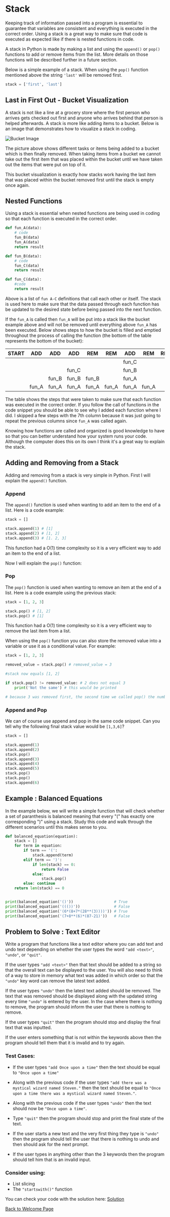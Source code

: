 # Stack

Keeping track of information passed into a program is essential to guarantee that variables are consistent and everything is executed in the correct order. Using a stack is a great way to make sure that code is executed as expected like if there is nested functions in code.

A stack in Python is made by making a list and using the `append()` or `pop()` functions to add or remove items from the list. More details on those functions will be described further in a future section. 

Below is a simple example of a stack. When using the `pop()` function mentioned above the string `'last'` will be removed first.

```python
stack = ['first', 'last']
```

## Last in First Out - Bucket Visualization

A stack is not like a line at a grocery store where the first person who arrives gets checked out first and anyone who arrives behind that person is helped afterwards. A stack is more like adding items to a bucket. Below is an image that demonstrates how to visualize a stack in coding.

![Bucket Image](images/bucket.png)

The picture above shows different tasks or items being added to a bucket which is then finally removed. When taking items from a bucket we cannot take out the first item that was placed within the bucket until we have taken out the items that were put on top of it.

This bucket visualization is exactly how stacks work having the last item that was placed within the bucket removed first until the stack is empty once again.

## Nested Functions 

Using a stack is essential when nested functions are being used in coding so that each function is executed in the correct order.

```python
def fun_A(data):
    # code
    fun_B(data)
    fun_A(data)
    return result

def fun_B(data):
    # code
    fun_C(data)
    return result

def fun_C(data):
    #code
    return result

```

Above is a list of `fun A-C` definitions that call each other or itself. The stack is used here to make sure that the data passed through each function has be updated to the desired state before being passed into the next function.

If the `fun_A` is called then `fun_A` will be put into a stack like the bucket example above and will not be removed until everything above `fun_A` has been executed. Below shows steps to how the bucket is filled and emptied throughout the process of calling the function (the bottom of the table represents the bottom of the bucket):

|START|ADD  |ADD  |ADD  |REM  |REM  |ADD  |REM  |REM\END|
|-----|-----|-----|-----|-----|-----|-----|-----|-----|
|     |     |     |     |     |     |fun_C|     |     |
|     |     |     |fun_C|     |     |fun_B|     |     |
|     |     |fun_B|fun_B|fun_B|     |fun_A|     |     |
|     |fun_A|fun_A|fun_A|fun_A|fun_A|fun_A|fun_A|     |


The table shows the steps that were taken to make sure that each function was executed in the correct order. If you follow the call of functions in the code snippet you should be able to see why I added each function where I did. I skipped a few steps with the 7th column because it was just going to repeat the previous columns since `fun_A` was called again.

Knowing how functions are called and organized is good knowledge to have so that you can better understand how your system runs your code. Although the computer does this on its own I think it's a great way to explain the stack.

## Adding and Removing from a Stack

Adding and removing from a stack is very simple in Python. First I will explain the `append()` function.
### Append

The `append()` function is used when wanting to add an item to the end of a list. Here is a code example:

```python
stack = []

stack.append(1) # [1]
stack.append(2) # [1, 2]
stack.append(3) # [1. 2, 3]
```

This function had a O(1) time complexity so it is a very efficient way to add an item to the end of a list.

Now I will explain the `pop()` function:

### Pop

The `pop()` function is used when wanting to remove an item at the end of a list. Here is a code example using the previous stack:

```python
stack = [1, 2, 3]

stack.pop() # [1, 2]
stack.pop() # [1]
``` 

This function had a O(1) time complexity so it is a very efficient way to remove the last item from a list.

When using the `pop()` function you can also store the removed value into a variable or use it as a conditional value. For example:

```python
stack = [1, 2, 3]

removed_value = stack.pop() # removed_value = 3

#stack now equals [1, 2]

if stack.pop() != removed_value: # 2 does not equal 3
    print('Not the same') # this would be printed

# because 3 was removed first, the second time we called pop() the number 2 was then used as the value in the above conditional along with the variable we created with the first pop()
```

### Append and Pop

We can of course use append and pop in the same code snippet. Can you tell why the following final stack value would be `[1,3,6]`?

```python
stack = []

stack.append(1)
stack.append(2)
stack.pop()
stack.append(3)
stack.append(4)
stack.append(5)
stack.pop()
stack.pop()
stack.append(6)
```

## Example : Balanced Equations

In the example below, we will write a simple function that will check whether a set of paranthesis is balanced meaning that every "(" has exactly one corresponding ")" using a stack. Study this code and walk through the different scenarios until this makes sense to you.

```python
def balanced_equation(equation):
    stack = []
    for term in equation:
        if term == '(':
            stack.append(term)
        elif term == ')':
            if len(stack) == 0:
                return False
            else:
                stack.pop()
        else: continue
    return len(stack) == 0


print(balanced_equation('()'))                  # True
print(balanced_equation('((())'))               # False
print(balanced_equation('(6*(8+7*(28**(3))))')) # True
print(balanced_equation('(7+8**(6)*(87-21)'))   # False

```

## Problem to Solve : Text Editor

Write a program that functions like a text editor where you can add text and undo text depending on whether the user types the word `"add <text>"`, `"undo"`, or `"quit"`.

If the user types `"add <text>"` then that text should be added to a string so that the overall text can be displayed to the user. You will also need to think of a way to store in memory what text was added in which order so that the `"undo"` key word can remove the latest text added.

If the user types `"undo"` then the latest text added should be removed. The text that was removed should be displayed along with the updated string every time `"undo"` is entered by the user. In the case where there is nothing to remove, the program should inform the user that there is nothing to remove.

If the user types `"quit"` then the program should stop and display the final text that was inputted.

If the user enters something that is not within the keywords above then the program should tell them that it is invalid and to try again.

### Test Cases:

- If the user types `"add Once upon a time"` then the text should be equal to `"Once upon a time"`

- Along with the previous code if the user types `"add there was a mystical wizard named Steven."` then the text should be equal to `"Once upon a time there was a mystical wizard named Steven."`.

- Along with the previous code if the user types `"undo"` then the text should now be `"Once upon a time"`.

- Type `"quit"` then the program should stop and print the final state of the text.

- If the user starts a new text and the very first thing they type is `"undo"` then the program should tell the user that there is nothing to undo and then should ask for the next prompt.

- If the user types in anything other than the 3 keywords then the program should tell him that is an invalid input.

### Consider using:

- List slicing
- The `"startswith()"` function

You can check your code with the solution here: [Solution](python_examples/stack_text_editor.py)

[Back to Welcome Page](welcome.md)


